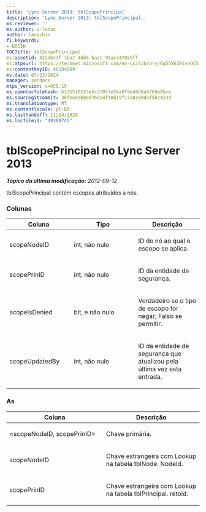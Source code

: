 ```yaml
---
title: 'Lync Server 2013: tblScopePrincipal'
description: 'Lync Server 2013: tblScopePrincipal.'
ms.reviewer: ''
ms.author: v-lanac
author: lanachin
f1.keywords:
- NOCSH
TOCTitle: tblScopePrincipal
ms:assetid: 422d6c7f-7ba7-4dd4-bacc-95ace47959ff
ms:mtpsurl: https://technet.microsoft.com/en-us/library/Gg558639(v=OCS.15)
ms:contentKeyID: 48184009
ms.date: 07/23/2014
manager: serdars
mtps_version: v=OCS.15
ms.openlocfilehash: 63315f8525e5c2f05fe54a0f9ed9e8a97b9e8bce
ms.sourcegitcommit: 36fee89bb887bea4f18b19f17a8c69daf5bc423d
ms.translationtype: MT
ms.contentlocale: pt-BR
ms.lasthandoff: 11/24/2020
ms.locfileid: "49389745"
---
```

# <a name="tblscopeprincipal-in-lync-server-2013"></a>tblScopePrincipal no Lync Server 2013

<div data-xmlns="http://www.w3.org/1999/xhtml">

<div class="topic" data-xmlns="http://www.w3.org/1999/xhtml" data-msxsl="urn:schemas-microsoft-com:xslt" data-cs="https://msdn.microsoft.com/">

<div data-asp="https://msdn2.microsoft.com/asp">



</div>

<div id="mainSection">

<div id="mainBody">

<span> </span>

_**Tópico da última modificação:** 2012-09-12_

tblScopePrincipal contém escopos atribuídos a nós.

### <a name="columns"></a>Colunas

<table>
<colgroup>
<col style="width: 33%" />
<col style="width: 33%" />
<col style="width: 33%" />
</colgroup>
<thead>
<tr class="header">
<th>Coluna</th>
<th>Tipo</th>
<th>Descrição</th>
</tr>
</thead>
<tbody>
<tr class="odd">
<td><p>scopeNodeID</p></td>
<td><p>int, não nulo</p></td>
<td><p>ID do nó ao qual o escopo se aplica.</p></td>
</tr>
<tr class="even">
<td><p>scopePrinID</p></td>
<td><p>int, não nulo</p></td>
<td><p>ID da entidade de segurança.</p></td>
</tr>
<tr class="odd">
<td><p>scopeIsDenied</p></td>
<td><p>bit, e não nulo</p></td>
<td><p>Verdadeiro se o tipo de escopo for negar; Falso se permitir.</p></td>
</tr>
<tr class="even">
<td><p>scopeUpdatedBy</p></td>
<td><p>int, não nulo</p></td>
<td><p>ID da entidade de segurança que atualizou pela última vez esta entrada.</p></td>
</tr>
</tbody>
</table>


### <a name="keys"></a>As

<table>
<colgroup>
<col style="width: 50%" />
<col style="width: 50%" />
</colgroup>
<thead>
<tr class="header">
<th>Coluna</th>
<th>Descrição</th>
</tr>
</thead>
<tbody>
<tr class="odd">
<td><p>&lt;scopeNodeID, scopePrinID&gt;</p></td>
<td><p>Chave primária.</p></td>
</tr>
<tr class="even">
<td><p>scopeNodeID</p></td>
<td><p>Chave estrangeira com Lookup na tabela tblNode. NodeId.</p></td>
</tr>
<tr class="odd">
<td><p>scopePrinID</p></td>
<td><p>Chave estrangeira com Lookup na tabela tblPrincipal. retoid.</p></td>
</tr>
</tbody>
</table>


</div>

<span> </span>

</div>

</div>

</div>

